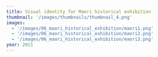 ```yaml
---
title: Visual identity for Maori historical exhibition
thumbnail: '/images/thumbnails/thumbnail_4.png'
images:
  - '/images/06_maori_historical_exhibition/maori1.png'
  - '/images/06_maori_historical_exhibition/maori2.png'
  - '/images/06_maori_historical_exhibition/maori3.png'
year: 2011
---
```

